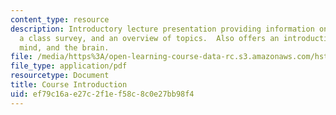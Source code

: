 ```yaml
---
content_type: resource
description: Introductory lecture presentation providing information on course mechanics,
  a class survey, and an overview of topics.  Also offers an introduction to music,
  mind, and the brain.
file: /media/https%3A/open-learning-course-data-rc.s3.amazonaws.com/hst-725-music-perception-and-cognition-spring-2009/ef79c16ae27c2f1ef58c8c0e27bb98f4_MITHST_725S09_lec01_intro.pdf
file_type: application/pdf
resourcetype: Document
title: Course Introduction
uid: ef79c16a-e27c-2f1e-f58c-8c0e27bb98f4
---
```

